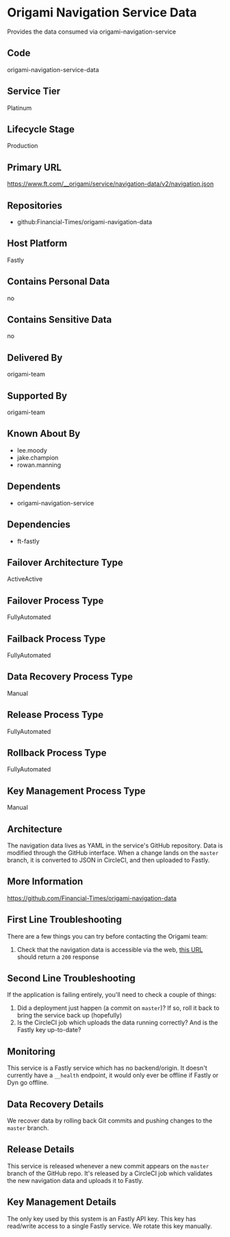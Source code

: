 # Origami Navigation Service Data

Provides the data consumed via origami-navigation-service

## Code

origami-navigation-service-data

## Service Tier

Platinum

## Lifecycle Stage

Production

## Primary URL

https://www.ft.com/__origami/service/navigation-data/v2/navigation.json

## Repositories

* github:Financial-Times/origami-navigation-data

## Host Platform

Fastly

## Contains Personal Data

no

## Contains Sensitive Data

no

## Delivered By

origami-team

## Supported By

origami-team

## Known About By

* lee.moody
* jake.champion
* rowan.manning

## Dependents

* origami-navigation-service

## Dependencies

* ft-fastly

## Failover Architecture Type

ActiveActive

## Failover Process Type

FullyAutomated

## Failback Process Type

FullyAutomated

## Data Recovery Process Type

Manual

## Release Process Type

FullyAutomated

## Rollback Process Type

FullyAutomated

## Key Management Process Type

Manual

## Architecture

The navigation data lives as YAML in the service's GitHub repository. Data is modified through the GitHub interface. When a change lands on the `master` branch, it is converted to JSON in CircleCI, and then uploaded to Fastly.

## More Information

https://github.com/Financial-Times/origami-navigation-data

## First Line Troubleshooting

There are a few things you can try before contacting the Origami team:

1. Check that the navigation data is accessible via the web, [this URL](https://origami-navigation-data.in.ft.com/v2/links.json) should return a `200` response

## Second Line Troubleshooting

If the application is failing entirely, you'll need to check a couple of things:

1. Did a deployment just happen (a commit on `master`)? If so, roll it back to bring the service back up (hopefully)
2. Is the CircleCI job which uploads the data running correctly? And is the Fastly key up-to-date?


## Monitoring

This service is a Fastly service which has no backend/origin. It doesn't currently have a `__health` endpoint, it would only ever be offline if Fastly or Dyn go offline.

## Data Recovery Details

We recover data by rolling back Git commits and pushing changes to the `master` branch.

## Release Details

This service is released whenever a new commit appears on the `master` branch of the GitHub repo. It's released by a CircleCI job which validates the new navigation data and uploads it to Fastly.

## Key Management Details

The only key used by this system is an Fastly API key. This key has read/write access to a single Fastly service. We rotate this key manually.

